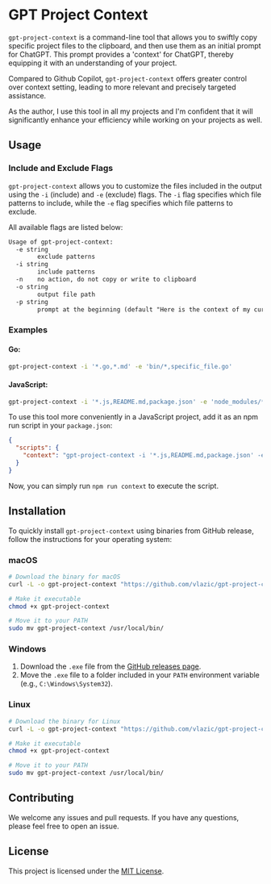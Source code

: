 # GPT Project Context

<!-- ![GitHub release (latest by date)](https://img.shields.io/github/v/release/vlazic/gpt-project-context)] -->

`gpt-project-context` is a command-line tool that allows you to swiftly copy specific project files to the clipboard, and then use them as an initial prompt for ChatGPT. This prompt provides a 'context' for ChatGPT, thereby equipping it with an understanding of your project.

Compared to Github Copilot, `gpt-project-context` offers greater control over context setting, leading to more relevant and precisely targeted assistance.

As the author, I use this tool in all my projects and I'm confident that it will significantly enhance your efficiency while working on your projects as well.

## Usage

### Include and Exclude Flags

`gpt-project-context` allows you to customize the files included in the output using the `-i` (include) and `-e` (exclude) flags. The `-i` flag specifies which file patterns to include, while the `-e` flag specifies which file patterns to exclude.

All available flags are listed below:

```txt
Usage of gpt-project-context:
  -e string
        exclude patterns
  -i string
        include patterns
  -n    no action, do not copy or write to clipboard
  -o string
        output file path
  -p string
        prompt at the beginning (default "Here is the context of my current project. Just respond with 'OK' and wait for the instructions:")
```

### Examples

#### Go:

```sh
gpt-project-context -i '*.go,*.md' -e 'bin/*,specific_file.go'
```

#### JavaScript:

```sh
gpt-project-context -i '*.js,README.md,package.json' -e 'node_modules/*,dist/*'
```

To use this tool more conveniently in a JavaScript project, add it as an npm run script in your `package.json`:

```json
{
  "scripts": {
    "context": "gpt-project-context -i '*.js,README.md,package.json' -e 'node_modules/*,dist/*'"
  }
}
```

Now, you can simply run `npm run context` to execute the script.

## Installation

To quickly install `gpt-project-context` using binaries from GitHub release, follow the instructions for your operating system:

### macOS

```sh
# Download the binary for macOS
curl -L -o gpt-project-context "https://github.com/vlazic/gpt-project-context/releases/download/v1.0.4/gpt-project-context-macos"

# Make it executable
chmod +x gpt-project-context

# Move it to your PATH
sudo mv gpt-project-context /usr/local/bin/
```

### Windows

1. Download the `.exe` file from the [GitHub releases page](https://github.com/vlazic/gpt-project-context/releases).
2. Move the `.exe` file to a folder included in your `PATH` environment variable (e.g., `C:\Windows\System32`).

### Linux

```sh
# Download the binary for Linux
curl -L -o gpt-project-context "https://github.com/vlazic/gpt-project-context/releases/download/v1.0.4/gpt-project-context-linux"

# Make it executable
chmod +x gpt-project-context

# Move it to your PATH
sudo mv gpt-project-context /usr/local/bin/
```

## Contributing

We welcome any issues and pull requests. If you have any questions, please feel free to open an issue.

## License

This project is licensed under the [MIT License](LICENSE).
